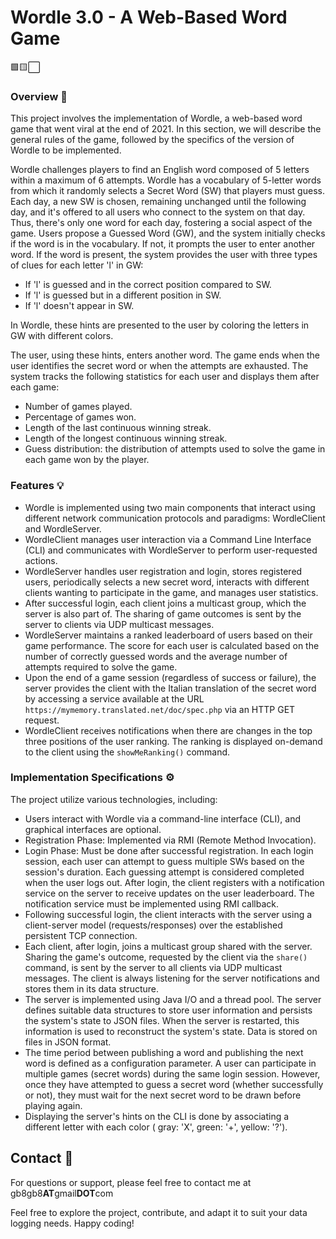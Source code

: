 # Wordle 3.0 - A Web-Based Word Game
🟩🟨⬜
### Overview 📝

This project involves the implementation of Wordle, a web-based word game that went viral at the end of 2021. In this section, we will describe the general rules of the game, followed by the specifics of the version of Wordle to be implemented.

Wordle challenges players to find an English word composed of 5 letters within a maximum of 6 attempts. Wordle has a vocabulary of 5-letter words from which it randomly selects a Secret Word (SW) that players must guess. Each day, a new SW is chosen, remaining unchanged until the following day, and it's offered to all users who connect to the system on that day. Thus, there's only one word for each day, fostering a social aspect of the game. Users propose a Guessed Word (GW), and the system initially checks if the word is in the vocabulary. If not, it prompts the user to enter another word. If the word is present, the system provides the user with three types of clues for each letter 'l' in GW:

- If 'l' is guessed and in the correct position compared to SW.
- If 'l' is guessed but in a different position in SW.
- If 'l' doesn't appear in SW.

In Wordle, these hints are presented to the user by coloring the letters in GW with different colors.

The user, using these hints, enters another word. The game ends when the user identifies the secret word or when the attempts are exhausted. The system tracks the following statistics for each user and displays them after each game:

- Number of games played.
- Percentage of games won.
- Length of the last continuous winning streak.
- Length of the longest continuous winning streak.
- Guess distribution: the distribution of attempts used to solve the game in each game won by the player.

### Features 💡

- Wordle is implemented using two main components that interact using different network communication protocols and paradigms: WordleClient and WordleServer.
- WordleClient manages user interaction via a Command Line Interface (CLI) and communicates with WordleServer to perform user-requested actions.
- WordleServer handles user registration and login, stores registered users, periodically selects a new secret word, interacts with different clients wanting to participate in the game, and manages user statistics.
- After successful login, each client joins a multicast group, which the server is also part of. The sharing of game outcomes is sent by the server to clients via UDP multicast messages.
- WordleServer maintains a ranked leaderboard of users based on their game performance. The score for each user is calculated based on the number of correctly guessed words and the average number of attempts required to solve the game.
- Upon the end of a game session (regardless of success or failure), the server provides the client with the Italian translation of the secret word by accessing a service available at the URL `https://mymemory.translated.net/doc/spec.php` via an HTTP GET request.
- WordleClient receives notifications when there are changes in the top three positions of the user ranking. The ranking is displayed on-demand to the client using the `showMeRanking()` command.

### Implementation Specifications ⚙️

The project utilize various technologies, including:

- Users interact with Wordle via a command-line interface (CLI), and graphical interfaces are optional.
- Registration Phase: Implemented via RMI (Remote Method Invocation).
- Login Phase: Must be done after successful registration. In each login session, each user can attempt to guess multiple SWs based on the session's duration. Each guessing attempt is considered completed when the user logs out.
  After login, the client registers with a notification service on the server to receive updates on the user leaderboard. The notification service must be implemented using RMI callback.
- Following successful login, the client interacts with the server using a client-server model (requests/responses) over the established persistent TCP connection.
- Each client, after login, joins a multicast group shared with the server. Sharing the game's outcome, requested by the client via the `share()` command, is sent by the server to all clients via UDP multicast messages. The client is always  listening for the server notifications and stores them in its data structure.
- The server is implemented using Java I/O and a thread pool. The server defines suitable data structures to store user information and persists the system's state to JSON files. When the server is restarted, this information is used to reconstruct the system's state. Data is stored on files in JSON format.
- The time period between publishing a word and publishing the next word is defined as a configuration parameter. A user can participate in multiple games (secret words) during the same login session. However, once they have attempted to guess a secret word (whether successfully or not), they must wait for the next secret word to be drawn before playing again.
- Displaying the server's hints on the CLI is done by associating a different letter with each color ( gray: 'X', green: '+', yellow: '?').

## Contact 📇

For questions or support, please feel free to contact me at gb8gb8**AT**gmail**DOT**com 

Feel free to explore the project, contribute, and adapt it to suit your data logging needs. Happy coding!
